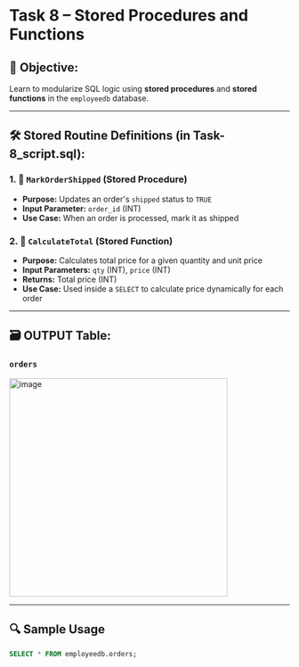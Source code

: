 # Task 8 – Stored Procedures and Functions

## 🎯 Objective:
Learn to modularize SQL logic using **stored procedures** and **stored functions** in the `employeedb` database.

---

## 🛠 Stored Routine Definitions (in Task-8_script.sql):

### 1. 🔄 `MarkOrderShipped` (Stored Procedure)
- **Purpose:** Updates an order's `shipped` status to `TRUE`
- **Input Parameter:** `order_id` (INT)
- **Use Case:** When an order is processed, mark it as shipped

### 2. 🧮 `CalculateTotal` (Stored Function)
- **Purpose:** Calculates total price for a given quantity and unit price
- **Input Parameters:** `qty` (INT), `price` (INT)
- **Returns:** Total price (INT)
- **Use Case:** Used inside a `SELECT` to calculate price dynamically for each order

---

## 🗃️ OUTPUT Table:
### `orders`

<img width="392" alt="image" src="https://github.com/user-attachments/assets/59e666ee-9490-4ad7-94c3-bdcb287f9d7e" />


---

## 🔍 Sample Usage

```sql
SELECT * FROM employeedb.orders;
```
